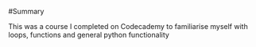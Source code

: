 #Summary

This was a course I completed on Codecademy to familiarise myself with loops, functions and general python functionality
